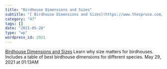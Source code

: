 ```yaml
---
title: "Birdhouse Dimensions and Sizes"
subtitle: "[ Birdhouse Dimensions and Sizes](https://www.thespruce.com/bird-house-dimensions-385662)"
category: "47"
tags: []
date: "2021-05-28"
type: "wp"
wordpress_id: 2921
---
```

[ Birdhouse Dimensions and Sizes](https://www.thespruce.com/bird-house-dimensions-385662)
 Learn why size matters for birdhouses. Includes a table of best birdhouse dimensions for different species.
May 29, 2021 at 01:13AM